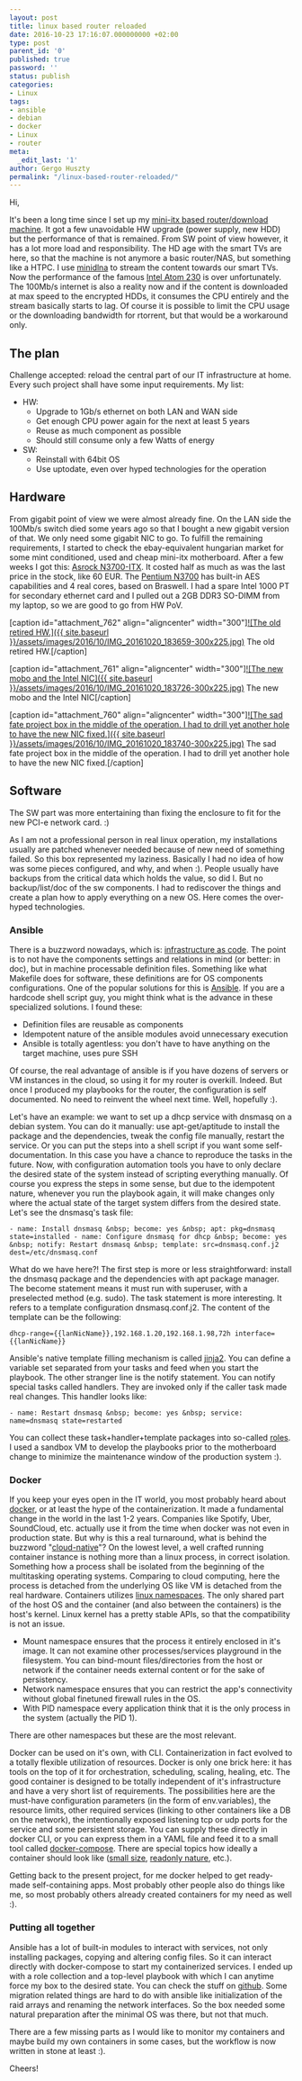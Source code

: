 ```yaml
---
layout: post
title: linux based router reloaded
date: 2016-10-23 17:16:07.000000000 +02:00
type: post
parent_id: '0'
published: true
password: ''
status: publish
categories:
- Linux
tags:
- ansible
- debian
- docker
- Linux
- router
meta:
  _edit_last: '1'
author: Gergo Huszty
permalink: "/linux-based-router-reloaded/"
---
```

Hi,

It's been a long time since I set up my [mini-itx based router/download machine](https://libesz.digitaltrip.hu/my_linux_based_router/). It got a few unavoidable HW upgrade (power supply, new HDD) but the performance of that is remained. From SW point of view however, it has a lot more load and responsibility. The HD age with the smart TVs are here, so that the machine is not anymore a basic router/NAS, but something like a HTPC. I use [minidlna](https://sourceforge.net/projects/minidlna/) to stream the content towards our smart TVs. Now the performance of the famous [Intel Atom 230](http://ark.intel.com/products/35635/Intel-Atom-Processor-230-512K-Cache-1_60-GHz-533-MHz-FSB) is over unfortunately. The 100Mb/s internet is also a reality now and if the content is downloaded at max speed to the encrypted HDDs, it consumes the CPU entirely and the stream basically starts to lag. Of course it is possible to limit the CPU usage or the downloading bandwidth for rtorrent, but that would be a workaround only.<!--more-->

## The plan

Challenge accepted: reload the central part of our IT infrastructure at home. Every such project shall have some input requirements. My list:

- HW:
  - Upgrade to 1Gb/s ethernet on both LAN and WAN side
  - Get enough CPU power again for the next at least 5 years
  - Reuse as much component as possible
  - Should still consume only a few Watts of energy
- SW:
  - Reinstall with 64bit OS
  - Use uptodate, even over hyped technologies for the operation

## Hardware

From gigabit point of view we were almost already fine. On the LAN side the 100Mb/s switch died some years ago so that I bought a new gigabit version of that. We only need some gigabit NIC to go. To fulfill the remaining requirements, I started to check the ebay-equivalent hungarian market for some mint conditioned, used and cheap mini-itx motherboard. After a few weeks I got this: [Asrock N3700-ITX](http://www.asrock.com/mb/Intel/N3700-ITX/). It costed half as much as was the last price in the stock, like 60 EUR. The [Pentium N3700](http://ark.intel.com/products/87261/Intel-Pentium-Processor-N3700-2M-Cache-up-to-2_40-GHz) has built-in AES capabilities and 4 real cores, based on Braswell. I had a spare Intel 1000 PT for secondary ethernet card and I pulled out a 2GB DDR3 SO-DIMM from my laptop, so we are good to go from HW PoV.

[caption id="attachment\_762" align="aligncenter" width="300"][![The old retired HW.]({{ site.baseurl }}/assets/images/2016/10/IMG_20161020_183659-300x225.jpg)](https://libesz.digitaltrip.hu/wp-content/uploads/IMG_20161020_183659.jpg) The old retired HW.[/caption]

[caption id="attachment\_761" align="aligncenter" width="300"][![The new mobo and the Intel NIC]({{ site.baseurl }}/assets/images/2016/10/IMG_20161020_183726-300x225.jpg)](https://libesz.digitaltrip.hu/wp-content/uploads/IMG_20161020_183726.jpg) The new mobo and the Intel NIC[/caption]

[caption id="attachment\_760" align="aligncenter" width="300"][![The sad fate project box in the middle of the operation. I had to drill yet another hole to have the new NIC fixed.]({{ site.baseurl }}/assets/images/2016/10/IMG_20161020_183740-300x225.jpg)](https://libesz.digitaltrip.hu/wp-content/uploads/IMG_20161020_183740.jpg) The sad fate project box in the middle of the operation. I had to drill yet another hole to have the new NIC fixed.[/caption]

## Software

The SW part was more entertaining than fixing the enclosure to fit for the new PCI-e network card. :)

As I am not a professional person in real linux operation, my installations usually are patched whenever needed because of new need of something failed. So this box represented my laziness. Basically I had no idea of how was some pieces configured, and why, and when :). People usually have backups from the critical data which holds the value, so did I. But no backup/list/doc of the sw components. I had to rediscover the things and create a plan how to apply everything on a new OS. Here comes the over-hyped technologies.

### Ansible

There is a buzzword nowadays, which is: [infrastructure as code](https://en.wikipedia.org/wiki/Infrastructure_as_Code). The point is to not have the components settings and relations in mind (or better: in doc), but in machine processable definition files. Something like what Makefile does for software, these definitions are for OS components configurations. One of the popular solutions for this is [Ansible](https://www.ansible.com/). If you are a hardcode shell script guy, you might think what is the advance in these specialized solutions. I found these:

- Definition files are reusable as components
- Idempotent nature of the ansible modules avoid unnecessary execution
- Ansible is totally agentless: you don't have to have anything on the target machine, uses pure SSH

Of course, the real advantage of ansible is if you have dozens of servers or VM instances in the cloud, so using it for my router is overkill. Indeed. But once I produced my playbooks for the router, the configuration is self documented. No need to reinvent the wheel next time. Well, hopefully :).

Let's have an example: we want to set up a dhcp service with dnsmasq on a debian system. You can do it manually: use apt-get/aptitude to install the package and the dependencies, tweak the config file manually, restart the service. Or you can put the steps into a shell script if you want some self-documentation. In this case you have a chance to reproduce the tasks in the future. Now, with configuration automation tools you have to only declare the desired state of the system instead of scripting everything manually. Of course you express the steps in some sense, but due to the idempotent nature, whenever you run the playbook again, it will make changes only where the actual state of the target system differs from the desired state. Let's see the dnsmasq's task file:

```
- name: Install dnsmasq &nbsp; become: yes &nbsp; apt: pkg=dnsmasq state=installed - name: Configure dnsmasq for dhcp &nbsp; become: yes &nbsp; notify: Restart dnsmasq &nbsp; template: src=dnsmasq.conf.j2 dest=/etc/dnsmasq.conf
```

What do we have here?! The first step is more or less straightforward: install the dnsmasq package and the dependencies with apt package manager. The become statement means it must run with superuser, with a preselected method (e.g. sudo). The task statement is more interesting. It refers to a template configuration dnsmasq.conf.j2. The content of the template can be the following:

```
dhcp-range={{lanNicName}},192.168.1.20,192.168.1.98,72h interface={{lanNicName}}
```

Ansible's native template filling mechanism is called [jinja2](http://jinja.pocoo.org/docs/dev/). You can define a variable set separated from your tasks and feed when you start the playbook. The other stranger line is the notify statement. You can notify special tasks called handlers. They are invoked only if the caller task made real changes. This handler looks like:

```
- name: Restart dnsmasq &nbsp; become: yes &nbsp; service: name=dnsmasq state=restarted
```

You can collect these task+handler+template packages into so-called [roles](http://docs.ansible.com/ansible/playbooks_roles.html). I used a sandbox VM to develop the playbooks prior to the motherboard change to minimize the maintenance window of the production system :).

### Docker

If you keep your eyes open in the IT world, you most probably heard about [docker](https://www.docker.com/), or at least the hype of the containerization. It made a fundamental change in the world in the last 1-2 years. Companies like Spotify, Uber, SoundCloud, etc. actually use it from the time when docker was not even in production state. But why is this a real turnaround, what is behind the buzzword "[cloud-native](http://www.informationweek.com/cloud/platform-as-a-service/cloud-native-what-it-means-why-it-matters/d/d-id/1321539)"? On the lowest level, a well crafted running container instance is nothing more than a linux process, in correct isolation. Something how a process shall be isolated from the beginning of the multitasking operating systems. Comparing to cloud computing, here the process is detached from the underlying OS like VM is detached from the real hardware. Containers utilizes [linux namespaces](http://man7.org/linux/man-pages/man7/namespaces.7.html). The only shared part of the host OS and the container (and also between the containers) is the host's kernel. Linux kernel has a pretty stable APIs, so that the compatibility is not an issue.

- Mount namespace ensures that the process it entirely enclosed in it's image. It can not examine other processes/services playground in the filesystem. You can bind-mount files/directories from the host or network if the container needs external content or for the sake of persistency.
- Network namespace ensures that you can restrict the app's connectivity without global finetuned firewall rules in the OS.
- With PID namespace every application think that it is the only process in the system (actually the PID 1).

There are other namespaces but these are the most relevant.

Docker can be used on it's own, with CLI. Containerization in fact evolved to a totally flexible utilization of resources. Docker is only one brick here: it has tools on the top of it for orchestration, scheduling, scaling, healing, etc. The good container is designed to be totally independent of it's infrastructure and have a very short list of requirements. The possibilities here are the must-have configuration parameters (in the form of env.variables), the resource limits, other required services (linking to other containers like a DB on the network), the intentionally exposed listening tcp or udp ports for the service and some persistent storage. You can supply these directly in docker CLI, or you can express them in a YAML file and feed it to a small tool called [docker-compose](https://docs.docker.com/compose/overview/). There are special topics how ideally a container should look like ([small size](http://blog.xebia.com/how-to-create-the-smallest-possible-docker-container-of-any-image/), [readonly nature](http://www.projectatomic.io/blog/2015/12/making-docker-images-write-only-in-production/), etc.).

Getting back to the present project, for me docker helped to get ready-made self-containing apps. Most probably other people also do things like me, so most probably others already created containers for my need as well :).

### Putting all together

Ansible has a lot of built-in modules to interact with services, not only installing packages, copying and altering config files. So it can interact directly with docker-compose to start my containerized services. I ended up with a role collection and a top-level playbook with which I can anytime force my box to the desired state. You can check the stuff on [github](https://github.com/libesz/lhs-ansible). Some migration related things are hard to do with ansible like initialization of the raid arrays and renaming the network interfaces. So the box needed some natural preparation after the minimal OS was there, but not that much.

There are a few missing parts as I would like to monitor my containers and maybe build my own containers in some cases, but the workflow is now written in stone at least :).

Cheers!

&nbsp;

